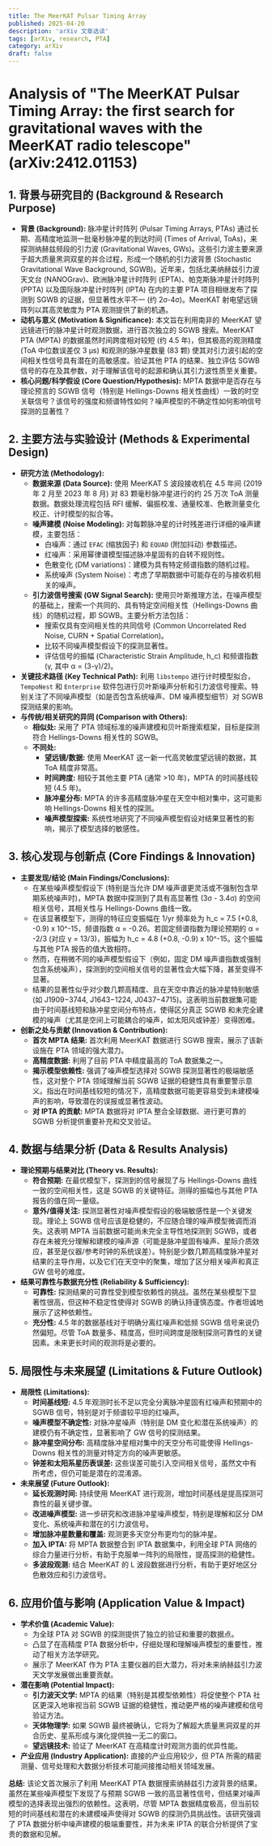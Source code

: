 ```yaml
---
title: The MeerKAT Pulsar Timing Array
published: 2025-04-20
description: 'arXiv 文章选读'
tags: [arXiv, research, PTA]
category: arXiv
draft: false
---
```


# Analysis of "The MeerKAT Pulsar Timing Array: the first search for gravitational waves with the MeerKAT radio telescope" (arXiv:2412.01153)

## 1. 背景与研究目的 (Background & Research Purpose)

* **背景 (Background):** 脉冲星计时阵列 (Pulsar Timing Arrays, PTAs) 通过长期、高精度地监测一批毫秒脉冲星的到达时间 (Times of Arrival, ToAs)，来探测纳赫兹频段的引力波 (Gravitational Waves, GWs)。这些引力波主要来源于超大质量黑洞双星的并合过程，形成一个随机的引力波背景 (Stochastic Gravitational Wave Background, SGWB)。近年来，包括北美纳赫兹引力波天文台 (NANOGrav)、欧洲脉冲星计时阵列 (EPTA)、帕克斯脉冲星计时阵列 (PPTA) 以及国际脉冲星计时阵列 (IPTA) 在内的主要 PTA 项目相继发布了探测到 SGWB 的证据，但显著性水平不一 (约 2σ-4σ)。MeerKAT 射电望远镜阵列以其高灵敏度为 PTA 观测提供了新的机遇。
* **动机与意义 (Motivation & Significance):** 本文旨在利用南非的 MeerKAT 望远镜进行的脉冲星计时观测数据，进行首次独立的 SGWB 搜索。MeerKAT PTA (MPTA) 的数据虽然时间跨度相对较短 (约 4.5 年)，但其极高的观测精度 (ToA 中位数误差仅 3 μs) 和观测的脉冲星数量 (83 颗) 使其对引力波引起的空间相关性信号具有潜在的高敏感度。验证其他 PTA 的结果、独立评估 SGWB 信号的存在及其参数，对于理解该信号的起源和确认其引力波性质至关重要。
* **核心问题/科学假设 (Core Question/Hypothesis):** MPTA 数据中是否存在与理论预言的 SGWB 信号（特别是 Hellings-Downs 相关性曲线）一致的时空关联信号？该信号的强度和频谱特性如何？噪声模型的不确定性如何影响信号探测的显著性？

## 2. 主要方法与实验设计 (Methods & Experimental Design)

* **研究方法 (Methodology):**
  * **数据来源 (Data Source):** 使用 MeerKAT S 波段接收机在 4.5 年间 (2019 年 2 月至 2023 年 8 月) 对 83 颗毫秒脉冲星进行的约 25 万次 ToA 测量数据。数据处理流程包括 RFI 缓解、偏振校准、通量校准、色散测量变化校正、计时模型的拟合等。
  * **噪声建模 (Noise Modeling):** 对每颗脉冲星的计时残差进行详细的噪声建模，主要包括：
    * 白噪声：通过 `EFAC` (缩放因子) 和 `EQUAD` (附加抖动) 参数描述。
    * 红噪声：采用幂律谱模型描述脉冲星固有的自转不规则性。
    * 色散变化 (DM variations)：建模为具有特定频谱指数的随机过程。
    * 系统噪声 (System Noise)：考虑了早期数据中可能存在的与接收机相关的噪声。
  * **引力波信号搜索 (GW Signal Search):** 使用贝叶斯推理方法，在噪声模型的基础上，搜索一个共同的、具有特定空间相关性（Hellings-Downs 曲线）的随机过程，即 SGWB。主要分析方法包括：
    * 搜索仅具有空间相关性的共同信号 (Common Uncorrelated Red Noise, CURN + Spatial Correlation)。
    * 比较不同噪声模型假设下的探测显著性。
    * 评估信号的振幅 (Characteristic Strain Amplitude, h_c) 和频谱指数 (γ, 其中 α = (3-γ)/2)。
* **关键技术路径 (Key Technical Path):** 利用 `libstempo` 进行计时模型拟合，`TempoNest` 和 `Enterprise` 软件包进行贝叶斯噪声分析和引力波信号搜索。特别关注了不同噪声模型（如是否包含系统噪声、DM 噪声模型细节）对 SGWB 探测结果的影响。
* **与传统/相关研究的异同 (Comparison with Others):**
  * **相似处:** 采用了 PTA 领域标准的噪声建模和贝叶斯搜索框架，目标是探测符合 Hellings-Downs 相关性的 SGWB。
  * **不同处:**
    * **望远镜/数据:** 使用 MeerKAT 这一新一代高灵敏度望远镜的数据，其 ToA 精度非常高。
    * **时间跨度:** 相较于其他主要 PTA (通常 >10 年)，MPTA 的时间基线较短 (4.5 年)。
    * **脉冲星分布:** MPTA 的许多高精度脉冲星在天空中相对集中，这可能影响 Hellings-Downs 相关性的探测。
    * **噪声模型探索:** 系统性地研究了不同噪声模型假设对结果显著性的影响，揭示了模型选择的敏感性。

## 3. 核心发现与创新点 (Core Findings & Innovation)

* **主要发现/结论 (Main Findings/Conclusions):**
  * 在某些噪声模型假设下 (特别是当允许 DM 噪声谱更灵活或不强制包含早期系统噪声时)，MPTA 数据中探测到了具有高显著性 (3σ - 3.4σ) 的空间相关信号，其相关性与 Hellings-Downs 曲线一致。
  * 在该显著模型下，测得的特征应变振幅在 1/yr 频率处为 h_c = 7.5 (+0.8, -0.9) x 10^-15，频谱指数 α = -0.26。若固定频谱指数为理论预期的 α = -2/3 (对应 γ = 13/3)，振幅为 h_c = 4.8 (+0.8, -0.9) x 10^-15。这个振幅与其他 PTA 报告的值大致相符。
  * 然而，在稍微不同的噪声模型假设下（例如，固定 DM 噪声谱指数或强制包含系统噪声），探测到的空间相关信号的显著性会大幅下降，甚至变得不显著。
  * 结果的显著性似乎对少数几颗高精度、且在天空中靠近的脉冲星特别敏感 (如 J1909−3744, J1643−1224, J0437−4715)。这表明当前数据集可能由于时间基线短和脉冲星空间分布特点，使得区分真正 SGWB 和未完全建模的噪声（尤其是空间上可能耦合的噪声，如太阳风或钟差）变得困难。
* **创新之处与贡献 (Innovation & Contribution):**
  * **首次 MPTA 结果:** 首次利用 MeerKAT 数据进行 SGWB 搜索，展示了该新设施在 PTA 领域的强大潜力。
  * **高精度数据:** 利用了目前 PTA 中精度最高的 ToA 数据集之一。
  * **揭示模型依赖性:** 强调了噪声模型选择对 SGWB 探测显著性的极端敏感性，这对整个 PTA 领域理解当前 SGWB 证据的稳健性具有重要警示意义。指出在时间基线较短的情况下，高精度数据可能更容易受到未建模噪声的影响，导致潜在的误报或显著性波动。
  * **对 IPTA 的贡献:** MPTA 数据将对 IPTA 整合全球数据、进行更可靠的 SGWB 分析提供重要补充和交叉验证。

## 4. 数据与结果分析 (Data & Results Analysis)

* **理论预期与结果对比 (Theory vs. Results):**
  * **符合预期:** 在最优模型下，探测到的信号展现了与 Hellings-Downs 曲线一致的空间相关性，这是 SGWB 的关键特征。测得的振幅也与其他 PTA 报告的值在同一量级。
  * **意外/值得关注:** 探测显著性对噪声模型假设的极端敏感性是一个关键发现。理论上 SGWB 信号应该是稳健的，不应随合理的噪声模型微调而消失。这表明 MPTA 当前数据可能尚未完全主导性地探测到 SGWB，或者存在未被充分理解和建模的噪声源（可能是脉冲星固有噪声、星际介质效应，甚至是仪器/参考时钟的系统误差）。特别是少数几颗高精度脉冲星对结果的主导作用，以及它们在天空中的聚集，增加了区分相关噪声和真正 GW 信号的难度。
* **结果可靠性与数据充分性 (Reliability & Sufficiency):**
  * **可靠性:** 探测结果的可靠性受到模型依赖性的挑战。虽然在某些模型下显著性很高，但这种不稳定性使得对 SGWB 的确认持谨慎态度。作者坦诚地展示了这种依赖性。
  * **充分性:** 4.5 年的数据基线对于明确分离红噪声和低频 SGWB 信号来说仍然偏短。尽管 ToA 数量多、精度高，但时间跨度是限制探测可靠性的关键因素。未来更长时间的观测将是必要的。

## 5. 局限性与未来展望 (Limitations & Future Outlook)

* **局限性 (Limitations):**
  * **时间基线短:** 4.5 年观测时长不足以完全分离脉冲星固有红噪声和预期中的 SGWB 信号，特别是对于频谱较平坦的红噪声。
  * **噪声模型不确定性:** 对脉冲星噪声（特别是 DM 变化和潜在系统噪声）的建模仍有不确定性，显著影响了 GW 信号的探测结果。
  * **脉冲星空间分布:** 高精度脉冲星相对集中的天空分布可能使得 Hellings-Downs 相关性的测量对特定方向的噪声更敏感。
  * **钟差和太阳系星历表误差:** 这些误差可能引入空间相关信号，虽然文中有所考虑，但仍可能是潜在的混淆源。
* **未来展望 (Future Outlook):**
  * **延长观测时间:** 持续使用 MeerKAT 进行观测，增加时间基线是提高探测可靠性的最关键步骤。
  * **改进噪声模型:** 进一步研究和改进脉冲星噪声模型，特别是理解和区分 DM 变化、系统噪声和潜在的引力波信号。
  * **增加脉冲星数量和覆盖:** 观测更多天空分布更均匀的脉冲星。
  * **加入 IPTA:** 将 MPTA 数据整合到 IPTA 数据集中，利用全球 PTA 网络的综合力量进行分析，有助于克服单一阵列的局限性，提高探测的稳健性。
  * **多波段观测:** 结合 MeerKAT 的 L 波段数据进行分析，有助于更好地区分色散效应和引力波信号。

## 6. 应用价值与影响 (Application Value & Impact)

* **学术价值 (Academic Value):**
  * 为全球 PTA 对 SGWB 的探测提供了独立的验证和重要的数据点。
  * 凸显了在高精度 PTA 数据分析中，仔细处理和理解噪声模型的重要性，推动了相关方法学研究。
  * 展示了 MeerKAT 作为 PTA 主要仪器的巨大潜力，将对未来纳赫兹引力波天文学发展做出重要贡献。
* **潜在影响 (Potential Impact):**
  * **引力波天文学:** MPTA 的结果（特别是其模型依赖性）将促使整个 PTA 社区更深入地审视当前 SGWB 证据的稳健性，推动更严格的噪声建模和信号验证方法。
  * **天体物理学:** 如果 SGWB 最终被确认，它将为了解超大质量黑洞双星的并合历史、星系形成与演化提供独一无二的窗口。
  * **望远镜技术:** 验证了 MeerKAT 在高精度计时观测方面的优异性能。
* **产业应用 (Industry Application):** 直接的产业应用较少，但 PTA 所需的精密测量、信号处理和大数据分析技术可能间接推动相关领域发展。

**总结:** 该论文首次展示了利用 MeerKAT PTA 数据搜索纳赫兹引力波背景的结果。虽然在某些噪声模型下发现了与预期 SGWB 一致的高显著性信号，但结果对噪声模型的选择表现出强烈的依赖性。这表明，尽管 MPTA 数据精度极高，但当前较短的时间基线和潜在的未建模噪声使得对 SGWB 的探测仍具挑战性。该研究强调了 PTA 数据分析中噪声建模的极端重要性，并为未来 IPTA 的联合分析提供了宝贵的数据和见解。
